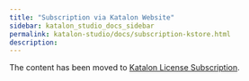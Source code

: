 ```yaml
---
title: "Subscription via Katalon Website"
sidebar: katalon_studio_docs_sidebar
permalink: katalon-studio/docs/subscription-kstore.html
description:
---
```


The content has been moved to [Katalon License Subscription](https://docs.katalon.com/katalon-studio/docs/license-subscription.html).